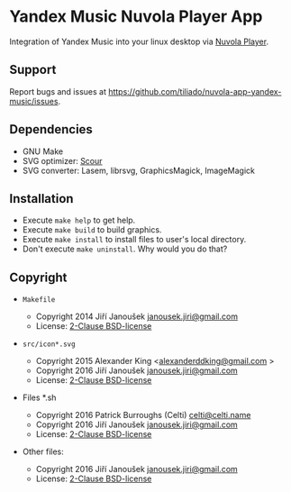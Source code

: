 Yandex Music Nuvola Player App
==============================

Integration of Yandex Music into your linux desktop via
[Nuvola Player](https://github.com/tiliado/nuvolaplayer).
 
Support
-------

Report bugs and issues at <https://github.com/tiliado/nuvola-app-yandex-music/issues>.

Dependencies
------------

  * GNU Make
  * SVG optimizer: [Scour](https://github.com/codedread/scour)
  * SVG converter: Lasem, librsvg, GraphicsMagick, ImageMagick 

Installation
------------

  * Execute ``make help`` to get help.
  * Execute ``make build`` to build graphics.
  * Execute ``make install`` to install files to user's local directory.
  * Don't execute ``make uninstall``. Why would you do that?


Copyright
---------

  - `Makefile`
    + Copyright 2014 Jiří Janoušek <janousek.jiri@gmail.com>
    + License: [2-Clause BSD-license](./LICENSE-BSD.txt)

  - `src/icon*.svg`
    + Copyright 2015 Alexander King <alexanderddking@gmail.com >
    + Copyright 2016 Jiří Janoušek <janousek.jiri@gmail.com>
    + License: [2-Clause BSD-license](./LICENSE)

  - Files *.sh 
    + Copyright 2016 Patrick Burroughs (Celti) <celti@celti.name>
    + Copyright 2016 Jiří Janoušek <janousek.jiri@gmail.com>
    + License: [2-Clause BSD-license](./LICENSE)
    
  - Other files:
    + Copyright 2016 Jiří Janoušek <janousek.jiri@gmail.com>
    + License: [2-Clause BSD-license](./LICENSE-BSD.txt)
